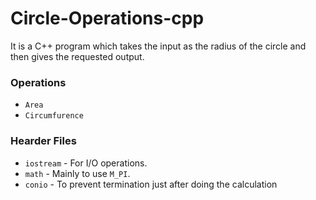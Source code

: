 # Circle-Operations-cpp
It  is a C++ program which takes the input as the radius of the circle and then gives the requested output.

### Operations
- `Area`
- `Circumfurence`

### Hearder Files
- `iostream` - For I/O operations.
- `math` - Mainly to use `M_PI`.
- `conio` - To prevent termination just after doing the calculation
